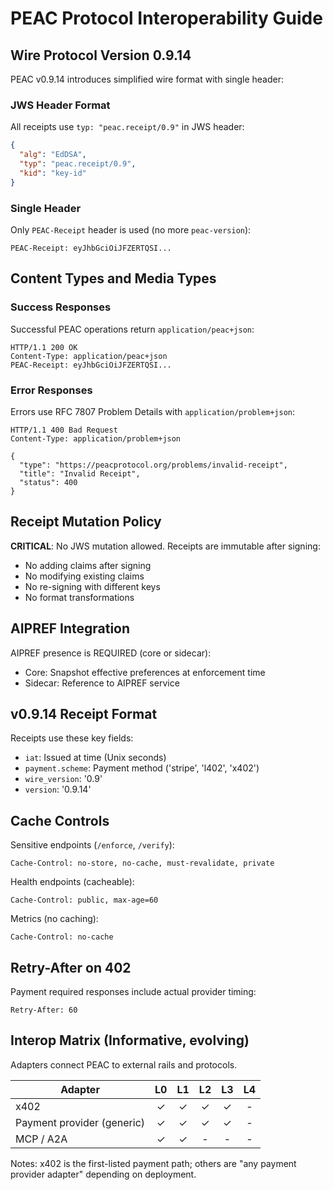 # PEAC Protocol Interoperability Guide

## Wire Protocol Version 0.9.14

PEAC v0.9.14 introduces simplified wire format with single header:

### JWS Header Format

All receipts use `typ: "peac.receipt/0.9"` in JWS header:

```json
{
  "alg": "EdDSA",
  "typ": "peac.receipt/0.9",
  "kid": "key-id"
}
```

### Single Header

Only `PEAC-Receipt` header is used (no more `peac-version`):

```http
PEAC-Receipt: eyJhbGciOiJFZERTQSI...
```

## Content Types and Media Types

### Success Responses

Successful PEAC operations return `application/peac+json`:

```http
HTTP/1.1 200 OK
Content-Type: application/peac+json
PEAC-Receipt: eyJhbGciOiJFZERTQSI...
```

### Error Responses

Errors use RFC 7807 Problem Details with `application/problem+json`:

```http
HTTP/1.1 400 Bad Request
Content-Type: application/problem+json

{
  "type": "https://peacprotocol.org/problems/invalid-receipt",
  "title": "Invalid Receipt",
  "status": 400
}
```

## Receipt Mutation Policy

**CRITICAL**: No JWS mutation allowed. Receipts are immutable after signing:

- No adding claims after signing
- No modifying existing claims
- No re-signing with different keys
- No format transformations

## AIPREF Integration

AIPREF presence is REQUIRED (core or sidecar):

- Core: Snapshot effective preferences at enforcement time
- Sidecar: Reference to AIPREF service

## v0.9.14 Receipt Format

Receipts use these key fields:

- `iat`: Issued at time (Unix seconds)
- `payment.scheme`: Payment method ('stripe', 'l402', 'x402')
- `wire_version`: '0.9'
- `version`: '0.9.14'

## Cache Controls

Sensitive endpoints (`/enforce`, `/verify`):

```
Cache-Control: no-store, no-cache, must-revalidate, private
```

Health endpoints (cacheable):

```
Cache-Control: public, max-age=60
```

Metrics (no caching):

```
Cache-Control: no-cache
```

## Retry-After on 402

Payment required responses include actual provider timing:

```
Retry-After: 60
```

## Interop Matrix (Informative, evolving)

Adapters connect PEAC to external rails and protocols.

| Adapter                    | L0  | L1  | L2  | L3  | L4  |
| -------------------------- | :-: | :-: | :-: | :-: | :-: |
| x402                       |  ✓  |  ✓  |  ✓  |  ✓  |  -  |
| Payment provider (generic) |  ✓  |  ✓  |  ✓  |  ✓  |  -  |
| MCP / A2A                  |  ✓  |  ✓  |  -  |  -  |  -  |

Notes: x402 is the first-listed payment path; others are "any payment provider adapter" depending on deployment.
